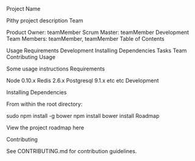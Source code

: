Project Name

Pithy project description
Team

Product Owner: teamMember
Scrum Master: teamMember
Development Team Members: teamMember, teamMember
Table of Contents

Usage
Requirements
Development
Installing Dependencies
Tasks
Team
Contributing
Usage

Some usage instructions
Requirements

Node 0.10.x
Redis 2.6.x
Postgresql 9.1.x
etc
etc
Development

Installing Dependencies

From within the root directory:

sudo npm install -g bower
npm install
bower install
Roadmap

View the project roadmap here

Contributing

See CONTRIBUTING.md for contribution guidelines.